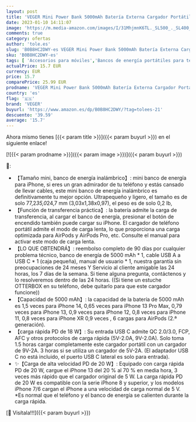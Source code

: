 ```yaml
---
layout: post
title: 'VEGER Mini Power Bank 5000mAh Batería Externa Cargador Portátil Carga Rápida 20W Compatible con iPhone 14/14 Pro/14 Pro Max/14 Plus/13/12/11 /XS/XR/X/8/7/6s/Plus Airpods y más  Blue '
date: 2023-01-10 14:11:07
image: 'https://m.media-amazon.com/images/I/31MhjmnK6TL._SL500_._SL400_.jpg'
comments: true
category: ofertas
author: 'tole.es'
slug: 'B0B8HC2DWY-es VEGER Mini Power Bank 5000mAh Batería Externa Cargador...'
sku: 'B0B8HC2DWY-es'
tags: [ 'Accesorios para móviles','Bancos de energía portátiles para teléfonos móviles','Cargadores para móviles','Comunicación móvil y accesorios','Electrónica','iphone','veger','🇪🇸', ]
actualPrice: 15.7 EUR
currency: EUR
price: 15.7
comparePrice: 25.99 EUR
prodname: 'VEGER Mini Power Bank 5000mAh Batería Externa Cargador Portátil Carga Rápida 20W Compatible con iPhone 14/14 Pro/14 Pro Max/14 Plus/13/12/11 /XS/XR/X/8/7/6s/Plus Airpods y más  Blue '
country: 'es'
flag: '🇪🇸'
brand: 'VEGER'
buyurl: 'https://www.amazon.es/dp/B0B8HC2DWY/?tag=tolees-21'
descuento: '39.59'
average: '15.7'
---
```


Ahora mismo tienes [{{< param title >}}]({{< param buyurl >}}) en el siguiente enlace!

[![{{< param prodname >}}]({{< param image >}})]({{< param buyurl >}})

🔎:

- 【Tamaño mini, banco de energía inalámbrico】: mini banco de energía para iPhone, si eres un gran admirador de tu teléfono y estás cansado de llevar cables, este mini banco de energía inalámbrico es definitivamente tu mejor opción. Ultrapequeño y ligero, el tamaño es de solo 77,2*35,0*24,7 mm (3,03x1,38x0,97), el peso es de solo 0,2 lb,
- 【Función de transferencia práctica】: la batería admite la carga de transferencia, al cargar el banco de energía, presionar el botón de encendido también puede cargar su iPhone. El cargador de teléfono portátil admite el modo de carga lenta, lo que proporciona una carga optimizada para AirPods y AirPods Pro, etc. Consulte el manual para activar este modo de carga lenta.
- 【LO QUE OBTENDRÁ】: reembolso completo de 90 días por cualquier problema técnico, banco de energía de 5000 mAh * 1, cable USB A a USB C * 1 (caja pequeña), manual de usuario * 1, nuestra garantía sin preocupaciones de 24 meses Y Servicio al cliente amigable las 24 horas, los 7 días de la semana. Si tiene alguna pregunta, contáctenos y lo resolveremos dentro de las 24 horas. ((Si tiene un estuche OTTERBOX en su teléfono, debe quitarlo para que este cargador funcione))
- 【Capacidad de 5000 mAh】: la capacidad de la batería de 5000 mAh es 1,5 veces para iPhone 14, 0,65 veces para iPhone 13 Pro Max, 0,79 veces para iPhone 13, 0,9 veces para iPhone 12, 0,8 veces para iPhone 11, 0,8 veces para iPhone XR 0,9 veces , 6 cargas para AirPods (2.ª generación).
- 【carga rápida PD de 18 W】: Su entrada USB C admite QC 2.0/3.0, FCP, AFC y otros protocolos de carga rápida (5V-2.0A, 9V-2.0A). Solo toma 1.5 horas cargar completamente este cargador portátil con un cargador de 9V-2A. 3 horas si se utiliza un cargador de 5V-2A. (El adaptador USB C no está incluido, el puerto USB C lateral es solo para entrada).
- ✨【Carga de alta velocidad PD de 20 W】: Equipado con carga rápida PD de 20 W, cargue el iPhone 13 del 20 % al 70 % en media hora, 3 veces más rápido que el cargador original de 5 W. La carga rápida PD de 20 W es compatible con la serie iPhone 8 y superior, y los modelos iPhone 7/6 cargan el iPhone a una velocidad de carga normal de 5 V. *Es normal que el teléfono y el banco de energía se calienten durante la carga rápida.

[🛒 Visítala!!!]({{< param buyurl >}})
